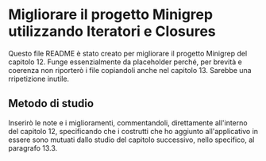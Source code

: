 # Migliorare il progetto Minigrep utilizzando Iteratori e Closures

Questo file README è stato creato per migliorare il progetto Minigrep del capitolo 12.
Funge essenzialmente da placeholder perché, per brevità e coerenza non riporterò i file copiandoli anche nel capitolo 13. Sarebbe una rripetizione inutile.

## Metodo di studio

Inserirò le note e i miglioramenti, commentandoli, direttamente all'interno del capitolo 12, specificando che i costrutti che ho aggiunto all'applicativo in essere sono mutuati dallo studio del capitolo successivo, nello specifico, al paragrafo 13.3.
